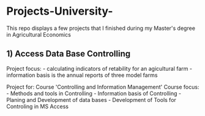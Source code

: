 # Projects-University-
This repo displays a few projects that I finished during my Master's degree in Agricultural Economics


## 1) Access Data Base Controlling
Project focus:
	- calculating indicators of retability for an agicultural farm 
	- information basis is the annual reports of three model farms

Project for: Course 'Controlling and Information Management'
Course focus:
	- Methods and tools in Controlling
	- Information basis of Controlling
	- Planing and Development of data bases
	- Development of Tools for Controling in MS Access


  
